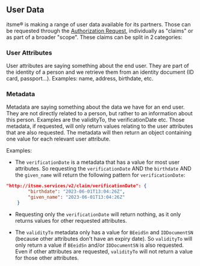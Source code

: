 ## User Data

itsme® is making a range of user data available for its partners. Those can be requested through the <a href="#authorization-request">Authorization Request</a>, individually as "claims" or as part of a broader "scope".
These claims can be split in 2 categories:

### User Attributes

User attributes are saying something about the end user. They are part of the identity of a person and we retrieve them from an identity document (ID card, passport...). Examples: name, address, birthdate, etc.

### Metadata

Metadata are saying something about the data we have for an end user. They are not directly related to a person, but rather to an information about this person. Examples are the validityTo, the verificationDate etc.
Those metadata, if requested, will only return values relating to the user attributes that are also requested. The metadata will then return an object containing one value for each relevant user attribute.

Examples:

* The ```verificationDate``` is a metadata that has a value for most user attributes. So requesting the ```verificationDate``` AND the ```birthdate``` AND the ```given_name``` will return the following pattern for ```verificationDate```:

```json
"http://itsme.services/v2/claim/verificationDate": {
		"birthdate": "2023-06-01T13:04:26Z",
		"given_name": "2023-06-01T13:04:26Z"
	}
```

* Requesting only the ```verificationDate``` will return nothing, as it only returns values for other requested attributes.

* The ```validityTo``` metadata only has a value for ```BEeidSn``` and ```IDDocumentSN``` (because other attributes don't have an expiry date). So ```validityTo``` will only return a value if ```BEeidSn``` and/or ```IDDocumentSN``` is also requested. Even if other attributes are requested, ```validityTo``` will not return a value for those other attributes.
